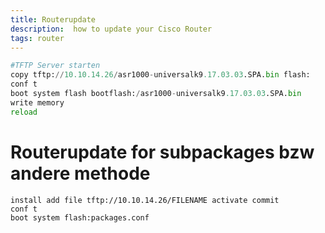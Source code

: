 ```yaml
---
title: Routerupdate
description:  how to update your Cisco Router 
tags: router
---
```


``` python
#TFTP Server starten
copy tftp://10.10.14.26/asr1000-universalk9.17.03.03.SPA.bin flash:
conf t
boot system flash bootflash:/asr1000-universalk9.17.03.03.SPA.bin
write memory
reload 
```

# Routerupdate for subpackages bzw andere methode
``` 
install add file tftp://10.10.14.26/FILENAME activate commit
conf t
boot system flash:packages.conf 
```